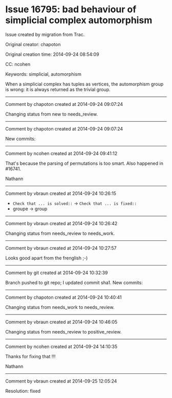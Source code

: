 # Issue 16795: bad behaviour of simplicial complex automorphism

Issue created by migration from Trac.

Original creator: chapoton

Original creation time: 2014-09-24 08:54:09

CC:  ncohen

Keywords: simplicial, automorphism

When a simplicial complex has tuples as vertices, the automorphism group is wrong: it is always returned as the trivial group.


---

Comment by chapoton created at 2014-09-24 09:07:24

Changing status from new to needs_review.


---

Comment by chapoton created at 2014-09-24 09:07:24

New commits:


---

Comment by ncohen created at 2014-09-24 09:41:12

That's because the parsing of permutations is too smart. Also happened in #16741.

Nathann


---

Comment by vbraun created at 2014-09-24 10:26:15

* `Check that ... is solved::` -> `Check that ... is fixed::`
* groupe -> group


---

Comment by vbraun created at 2014-09-24 10:26:42

Changing status from needs_review to needs_work.


---

Comment by vbraun created at 2014-09-24 10:27:57

Looks good apart from the frenglish ;-)


---

Comment by git created at 2014-09-24 10:32:39

Branch pushed to git repo; I updated commit sha1. New commits:


---

Comment by chapoton created at 2014-09-24 10:40:41

Changing status from needs_work to needs_review.


---

Comment by vbraun created at 2014-09-24 10:46:05

Changing status from needs_review to positive_review.


---

Comment by ncohen created at 2014-09-24 14:10:35

Thanks for fixing that !!!

Nathann


---

Comment by vbraun created at 2014-09-25 12:05:24

Resolution: fixed
